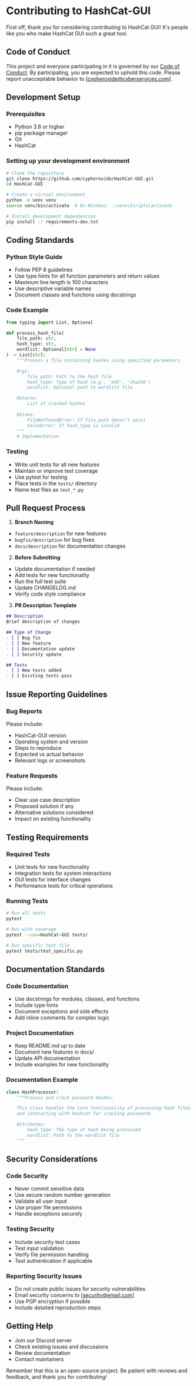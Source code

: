 # Contributing to HashCat-GUI

First off, thank you for considering contributing to HashCat GUI! It's people like you who make HashCat GUI such a great tool.

## Code of Conduct

This project and everyone participating in it is governed by our [Code of Conduct](CODE_OF_CONDUCT.md). By participating, you are expected to uphold this code. Please report unacceptable behavior to [cypheroxide@cyberservices.com].

## Development Setup

### Prerequisites
- Python 3.8 or higher
- pip package manager
- Git
- HashCat

### Setting up your development environment
```bash
# Clone the repository
git clone https://github.com/cypheroxide/HashCat-GUI.git
cd HashCat-GUI

# Create a virtual environment
python -m venv venv
source venv/bin/activate  # On Windows: .\venv\Scripts\activate

# Install development dependencies
pip install -r requirements-dev.txt
```

## Coding Standards

### Python Style Guide
- Follow PEP 8 guidelines
- Use type hints for all function parameters and return values
- Maximum line length is 100 characters
- Use descriptive variable names
- Document classes and functions using docstrings

### Code Example
```python
from typing import List, Optional

def process_hash_file(
    file_path: str,
    hash_type: str,
    wordlist: Optional[str] = None
) -> List[str]:
    """Process a file containing hashes using specified parameters.

    Args:
        file_path: Path to the hash file
        hash_type: Type of hash (e.g., 'md5', 'sha256')
        wordlist: Optional path to wordlist file

    Returns:
        List of cracked hashes
    
    Raises:
        FileNotFoundError: If file_path doesn't exist
        ValueError: If hash_type is invalid
    """
    # Implementation
```

### Testing
- Write unit tests for all new features
- Maintain or improve test coverage
- Use pytest for testing
- Place tests in the `tests/` directory
- Name test files as `test_*.py`

## Pull Request Process

1. **Branch Naming**
- `feature/description` for new features
- `bugfix/description` for bug fixes
- `docs/description` for documentation changes

2. **Before Submitting**
- Update documentation if needed
- Add tests for new functionality
- Run the full test suite
- Update CHANGELOG.md
- Verify code style compliance

3. **PR Description Template**
```markdown
## Description
Brief description of changes

## Type of Change
- [ ] Bug fix
- [ ] New feature
- [ ] Documentation update
- [ ] Security update

## Tests
- [ ] New tests added
- [ ] Existing tests pass
```

## Issue Reporting Guidelines

### Bug Reports
Please include:
- HashCat-GUI version
- Operating system and version
- Steps to reproduce
- Expected vs actual behavior
- Relevant logs or screenshots

### Feature Requests
Please include:
- Clear use case description
- Proposed solution if any
- Alternative solutions considered
- Impact on existing functionality

## Testing Requirements

### Required Tests
- Unit tests for new functionality
- Integration tests for system interactions
- GUI tests for interface changes
- Performance tests for critical operations

### Running Tests
```bash
# Run all tests
pytest

# Run with coverage
pytest --cov=HashCat-GUI tests/

# Run specific test file
pytest tests/test_specific.py
```

## Documentation Standards

### Code Documentation
- Use docstrings for modules, classes, and functions
- Include type hints
- Document exceptions and side effects
- Add inline comments for complex logic

### Project Documentation
- Keep README.md up to date
- Document new features in docs/
- Update API documentation
- Include examples for new functionality

### Documentation Example
```python
class HashProcessor:
    """Process and crack password hashes.

    This class handles the core functionality of processing hash files
    and interacting with hashcat for cracking passwords.

    Attributes:
        hash_type: The type of hash being processed
        wordlist: Path to the wordlist file
    """
```

## Security Considerations

### Code Security
- Never commit sensitive data
- Use secure random number generation
- Validate all user input
- Use proper file permissions
- Handle exceptions securely

### Testing Security
- Include security test cases
- Test input validation
- Verify file permission handling
- Test authentication if applicable

### Reporting Security Issues
- Do not create public issues for security vulnerabilities
- Email security concerns to [security@email.com]
- Use PGP encryption if possible
- Include detailed reproduction steps

## Getting Help

- Join our Discord server
- Check existing issues and discussions
- Review documentation
- Contact maintainers

Remember that this is an open-source project. Be patient with reviews and feedback, and thank you for contributing!

